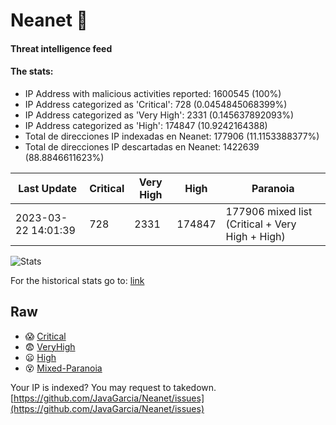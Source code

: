 # Neanet :hocho:
#### Threat intelligence feed
#### The stats:

- IP Address with malicious activities reported: 1600545 (100%)
- IP Address categorized as 'Critical':  728 (0.0454845068399%)
- IP Address categorized as 'Very High':  2331 (0.145637892093%)
- IP Address categorized as 'High':  174847 (10.9242164388)
- Total de direcciones IP indexadas en Neanet:  177906 (11.1153388377%)
- Total de direcciones IP descartadas en Neanet:  1422639 (88.8846611623%)

| Last Update | Critical | Very High | High | Paranoia |
| --- | --- | --- | --- | --- |
| 2023-03-22 14:01:39 | 728 | 2331 | 174847 | 177906 mixed list (Critical + Very High + High)|

![Stats](https://docs.google.com/spreadsheets/d/e/2PACX-1vSnaNMIXVabIpDJjufMlzH7poXnshF3mgd8Is1g9ytUEzVsP5my4Trn8f-xkoLLQ38xpL3HtmUexLo6/pubchart?oid=501124687&format=image)

For the historical stats go to: [link](/stats.csv)
## Raw
- :scream: [Critical](https://raw.githubusercontent.com/JavaGarcia/Neanet/master/blacklists/neanet_critical.txt)
- :fearful: [VeryHigh](https://raw.githubusercontent.com/JavaGarcia/Neanet/master/blacklists/neanet_veryHigh.txtt)
- :frowning: [High](https://raw.githubusercontent.com/JavaGarcia/Neanet/master/blacklists/neanet_high.txt)
- :dizzy_face: [Mixed-Paranoia](https://raw.githubusercontent.com/JavaGarcia/Neanet/master/blacklists/neanet_all.txt)


Your IP is indexed? You may request to takedown. [https://github.com/JavaGarcia/Neanet/issues](https://github.com/JavaGarcia/Neanet/issues)



























































































































































































































































































































































































































































































































































































































































































































































































































































































































































































































































































































































































































































































































































































































































































































































































































































































































































































































































































































































































































































































































































































































































































































































































































































































































































































































































































































































































































































































































































































































































































































































































































































































































































































































































































































































































































































































































































































































































































































































































































































































































































































































































































































































































































































































































































































































































































































































































































































































































































































































































































































































































































































































































































































































































































































































































































































































































































































































































































































































































































































































































































































































































































































































































































































































































































































































































































































































































































































































































































































































































































































































































































































































































































































































































































































































































































































































































































































































































































































































































































































































































































































































































































































































































































































































































































































































































































































































































































































































































































































































































































































































































































































































































































































































































































































































































































































































































































































































































































































































































































































































































































































































































